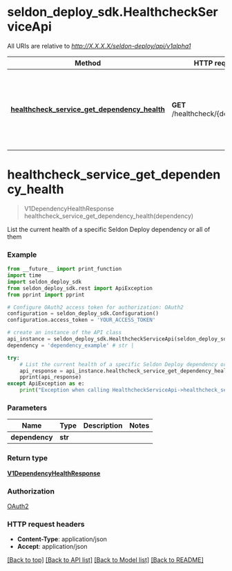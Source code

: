 # seldon_deploy_sdk.HealthcheckServiceApi

All URIs are relative to *http://X.X.X.X/seldon-deploy/api/v1alpha1*

Method | HTTP request | Description
------------- | ------------- | -------------
[**healthcheck_service_get_dependency_health**](HealthcheckServiceApi.md#healthcheck_service_get_dependency_health) | **GET** /healthcheck/{dependency} | List the current health of a specific Seldon Deploy dependency or all of them


# **healthcheck_service_get_dependency_health**
> V1DependencyHealthResponse healthcheck_service_get_dependency_health(dependency)

List the current health of a specific Seldon Deploy dependency or all of them

### Example
```python
from __future__ import print_function
import time
import seldon_deploy_sdk
from seldon_deploy_sdk.rest import ApiException
from pprint import pprint

# Configure OAuth2 access token for authorization: OAuth2
configuration = seldon_deploy_sdk.Configuration()
configuration.access_token = 'YOUR_ACCESS_TOKEN'

# create an instance of the API class
api_instance = seldon_deploy_sdk.HealthcheckServiceApi(seldon_deploy_sdk.ApiClient(configuration))
dependency = 'dependency_example' # str | 

try:
    # List the current health of a specific Seldon Deploy dependency or all of them
    api_response = api_instance.healthcheck_service_get_dependency_health(dependency)
    pprint(api_response)
except ApiException as e:
    print("Exception when calling HealthcheckServiceApi->healthcheck_service_get_dependency_health: %s\n" % e)
```

### Parameters

Name | Type | Description  | Notes
------------- | ------------- | ------------- | -------------
 **dependency** | **str**|  | 

### Return type

[**V1DependencyHealthResponse**](V1DependencyHealthResponse.md)

### Authorization

[OAuth2](../README.md#OAuth2)

### HTTP request headers

 - **Content-Type**: application/json
 - **Accept**: application/json

[[Back to top]](#) [[Back to API list]](../README.md#documentation-for-api-endpoints) [[Back to Model list]](../README.md#documentation-for-models) [[Back to README]](../README.md)

